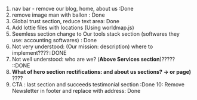 1. nav bar - remove our blog, home, about us :Done
2. remove image man with ballon : Done
3. Global trust section, reduce text area: Done
4. Add lottie files with locations (Using worldmap.js)
5. Seemless section change to Our tools stack section (softwares they use: accounting softwares) : Done
6. Not very understood: (Our mission: description) where to implement????::DONE
7. Not well understood: who are we? (**Above Services section**)????? ::DONE
8. ****What of hero section rectifications: and about us sections? -> or page)**** ????
9. CTA : last section and succeeds testimonial section :Done
10: Remove Newsletter in footer  and replace with address: Done
